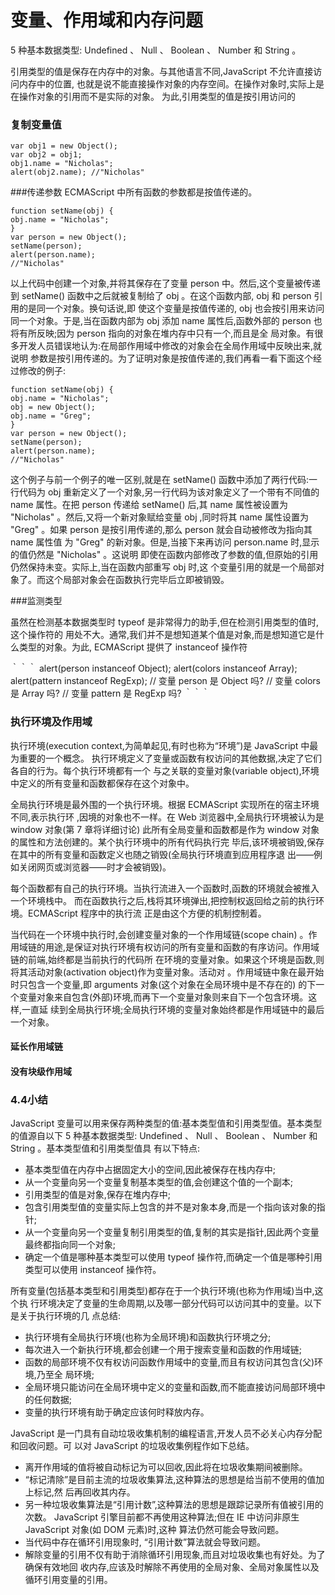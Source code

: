# 变量、作用域和内存问题

5 种基本数据类型: Undefined 、 Null 、 Boolean 、 Number 和 String 。

引用类型的值是保存在内存中的对象。与其他语言不同,JavaScript 不允许直接访问内存中的位置,
也就是说不能直接操作对象的内存空间。在操作对象时,实际上是在操作对象的引用而不是实际的对象。
为此,引用类型的值是按引用访问的 
### 复制变量值
```
var obj1 = new Object();
var obj2 = obj1;
obj1.name = "Nicholas";
alert(obj2.name); //"Nicholas"
```
###传递参数
ECMAScript 中所有函数的参数都是按值传递的。

```
function setName(obj) {
obj.name = "Nicholas";
}
var person = new Object();
setName(person);
alert(person.name);
//"Nicholas"
```
以上代码中创建一个对象,并将其保存在了变量 person 中。然后,这个变量被传递到 setName()
函数中之后就被复制给了 obj 。在这个函数内部, obj 和 person 引用的是同一个对象。换句话说,即
使这个变量是按值传递的, obj 也会按引用来访问同一个对象。于是,当在函数内部为 obj 添加 name
属性后,函数外部的 person 也将有所反映;因为 person 指向的对象在堆内存中只有一个,而且是全
局对象。有很多开发人员错误地认为:在局部作用域中修改的对象会在全局作用域中反映出来,就说明
参数是按引用传递的。为了证明对象是按值传递的,我们再看一看下面这个经过修改的例子:

```
function setName(obj) {
obj.name = "Nicholas";
obj = new Object();
obj.name = "Greg";
}
var person = new Object();
setName(person);
alert(person.name);
//"Nicholas"
```
这个例子与前一个例子的唯一区别,就是在 setName() 函数中添加了两行代码:一行代码为 obj
重新定义了一个对象,另一行代码为该对象定义了一个带有不同值的 name 属性。在把 person 传递给
setName() 后,其 name 属性被设置为 "Nicholas" 。然后,又将一个新对象赋给变量 obj ,同时将其 name
属性设置为 "Greg" 。如果 person 是按引用传递的,那么 person 就会自动被修改为指向其 name 属性值
为 "Greg" 的新对象。但是,当接下来再访问 person.name 时,显示的值仍然是 "Nicholas" 。这说明
即使在函数内部修改了参数的值,但原始的引用仍然保持未变。实际上,当在函数内部重写 obj 时,这
个变量引用的就是一个局部对象了。而这个局部对象会在函数执行完毕后立即被销毁。

###监测类型

虽然在检测基本数据类型时 typeof 是非常得力的助手,但在检测引用类型的值时,这个操作符的
用处不大。通常,我们并不是想知道某个值是对象,而是想知道它是什么类型的对象。为此, ECMAScript
提供了 instanceof 操作符

｀｀｀
alert(person instanceof Object);
alert(colors instanceof Array);
alert(pattern instanceof RegExp);
// 变量 person 是 Object 吗?
// 变量 colors 是 Array 吗?
// 变量 pattern 是 RegExp 吗?
｀｀｀
### 执行环境及作用域

执行环境(execution context,为简单起见,有时也称为“环境”)是 JavaScript 中最为重要的一个概念。
执行环境定义了变量或函数有权访问的其他数据,决定了它们各自的行为。每个执行环境都有一个
与之关联的变量对象(variable object),环境中定义的所有变量和函数都保存在这个对象中。

全局执行环境是最外围的一个执行环境。根据 ECMAScript 实现所在的宿主环境不同,表示执行环
,因境的对象也不一样。在 Web 浏览器中,全局执行环境被认为是 window 对象(第 7 章将详细讨论)
此所有全局变量和函数都是作为 window 对象的属性和方法创建的。某个执行环境中的所有代码执行完
毕后,该环境被销毁,保存在其中的所有变量和函数定义也随之销毁(全局执行环境直到应用程序退
出——例如关闭网页或浏览器——时才会被销毁)。

每个函数都有自己的执行环境。当执行流进入一个函数时,函数的环境就会被推入一个环境栈中。
而在函数执行之后,栈将其环境弹出,把控制权返回给之前的执行环境。ECMAScript 程序中的执行流
正是由这个方便的机制控制着。

当代码在一个环境中执行时,会创建变量对象的一个作用域链(scope chain)
。作用域链的用途,是保证对执行环境有权访问的所有变量和函数的有序访问。作用域链的前端,始终都是当前执行的代码所
在环境的变量对象。如果这个环境是函数,则将其活动对象(activation object)作为变量对象。活动对
。作用域链中象在最开始时只包含一个变量,即 arguments 对象(这个对象在全局环境中是不存在的)
的下一个变量对象来自包含(外部)环境,而再下一个变量对象则来自下一个包含环境。这样,一直延
续到全局执行环境;全局执行环境的变量对象始终都是作用域链中的最后一个对象。

#### 延长作用域链
#### 没有块级作用域
### 4.4小结
JavaScript 变量可以用来保存两种类型的值:基本类型值和引用类型值。基本类型的值源自以下 5
种基本数据类型: Undefined 、 Null 、 Boolean 、 Number 和 String 。基本类型值和引用类型值具
有以下特点:
- 基本类型值在内存中占据固定大小的空间,因此被保存在栈内存中;
- 从一个变量向另一个变量复制基本类型的值,会创建这个值的一个副本;
- 引用类型的值是对象,保存在堆内存中;
- 包含引用类型值的变量实际上包含的并不是对象本身,而是一个指向该对象的指针;
- 从一个变量向另一个变量复制引用类型的值,复制的其实是指针,因此两个变量最终都指向同一个对象;
- 确定一个值是哪种基本类型可以使用 typeof 操作符,而确定一个值是哪种引用类型可以使用
instanceof 操作符。

所有变量(包括基本类型和引用类型)都存在于一个执行环境(也称为作用域)当中,这个执
行环境决定了变量的生命周期,以及哪一部分代码可以访问其中的变量。以下是关于执行环境的几
点总结:
- 执行环境有全局执行环境(也称为全局环境)和函数执行环境之分;
- 每次进入一个新执行环境,都会创建一个用于搜索变量和函数的作用域链;
- 函数的局部环境不仅有权访问函数作用域中的变量,而且有权访问其包含(父)环境,乃至全
局环境;
- 全局环境只能访问在全局环境中定义的变量和函数,而不能直接访问局部环境中的任何数据;
- 变量的执行环境有助于确定应该何时释放内存。

JavaScript 是一门具有自动垃圾收集机制的编程语言,开发人员不必关心内存分配和回收问题。可
以对 JavaScript 的垃圾收集例程作如下总结。

- 离开作用域的值将被自动标记为可以回收,因此将在垃圾收集期间被删除。
- “标记清除”是目前主流的垃圾收集算法,这种算法的思想是给当前不使用的值加上标记,然
后再回收其内存。
- 另一种垃圾收集算法是“引用计数”,这种算法的思想是跟踪记录所有值被引用的次数。 JavaScript
引擎目前都不再使用这种算法;但在 IE 中访问非原生 JavaScript 对象(如 DOM 元素)时,这种
算法仍然可能会导致问题。
- 当代码中存在循环引用现象时,
“引用计数”算法就会导致问题。
- 解除变量的引用不仅有助于消除循环引用现象,而且对垃圾收集也有好处。为了确保有效地回
收内存,应该及时解除不再使用的全局对象、全局对象属性以及循环引用变量的引用。